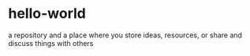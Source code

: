 # hello-world
a repository and a place where you store ideas, resources, or share and discuss things with others
